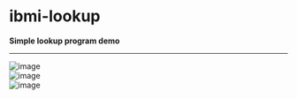 # ibmi-lookup
**Simple lookup program demo**
***  
![image](https://github.com/user-attachments/assets/4fdc3be7-2506-4e47-85ab-d7bcb47d7812)  
![image](https://github.com/user-attachments/assets/ea15a30f-893a-4350-a9ec-836e5a3a28f7)  
![image](https://github.com/user-attachments/assets/d97b5425-6ab7-40f0-9cd2-729915b1c2b8)  
